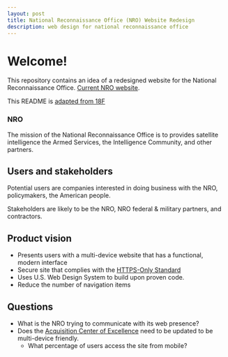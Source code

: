 ```yaml
---
layout: post
title: National Reconnaissance Office (NRO) Website Redesign
description: web design for national reconnaissance office
---
```


# Welcome!

This repository contains an idea of a redesigned website for the National Reconnaissance Office. [Current NRO website](http://nro.gov/).

This README is [adapted from 18F](https://github.com/18F/afrs-pa/blob/master/README.md)

### NRO

The mission of the National Reconnaissance Office is to provides satellite intelligence the Armed Services, the Intelligence Community, and other partners.

## Users and stakeholders

Potential users are companies interested in doing business with the NRO, policymakers, the American people.

Stakeholders are likely to be the NRO, NRO federal & military partners, and contractors.

## Product vision

- Presents users with a multi-device website that has a functional, modern interface
- Secure site that complies with the [HTTPS-Only Standard](https://https.cio.gov/)
- Uses U.S. Web Design System to build upon proven code.
- Reduce the number of navigation items

## Questions

- What is the NRO trying to communicate with its web presence?
- Does the [Acquisition Center of Excellence](https://acq.westfields.net/) need to be updated to be multi-device friendly.
    - What percentage of users access the site from mobile?
